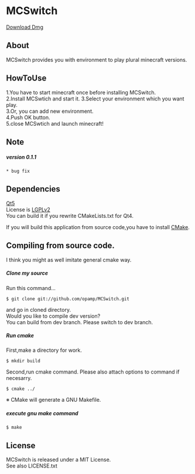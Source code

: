 MCSwitch  
========
  
[Download Dmg](http://dl.dropbox.com/u/23369413/oss/MCSwitch.dmg)  
  
## About   
MCSwitch provides you with environment to play plural minecraft versions.   

## HowToUse  
1.You have to start minecraft once before installing MCSwitch.  
2.Install MCSwtich and start it.
3.Select your environment which you want play.  
3.Or, you can add new environment.  
4.Push OK button.  
5.close MCSwtich and launch minecraft!  
   
## Note  
##### version 0.1.1   

	* bug fix  


## Dependencies   
   
[Qt5](http://qt.nokia.com/)  
License is [LGPLv2](http://www.gnu.org/licenses/lgpl-2.1.html)  
You can build it if you rewrite CMakeLists.txt for Qt4.

If you will build this application from source code,you have to install [CMake](http://www.cmake.org/).  


## Compiling from source code.

I think you might as well imitate general cmake way.   

##### Clone my source  
Run this command...

	$ git clone git://github.com/opamp/MCSwitch.git  

and go in cloned directory.   
Would you like to compile dev version?  
You can build from dev branch. Please switch to dev branch.

##### Run cmake   
First,make a directory for work.  

	$ mkdir build  

Second,run cmake command. Please also attach options to command if necesarry.  

	$ cmake ../  

※ CMake will generate a GNU Makefile.  
##### execute gnu make command  

	$ make  


## License  
MCSwitch is released under a MIT License.   
See also LICENSE.txt   
